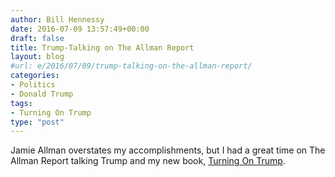 ```yaml
---
author: Bill Hennessy
date: 2016-07-09 13:57:49+00:00
draft: false
title: Trump-Talking on The Allman Report
layout: blog
#url: e/2016/07/09/trump-talking-on-the-allman-report/
categories:
- Politics
- Donald Trump
tags:
- Turning On Trump
type: "post"
---
```




Jamie Allman overstates my accomplishments, but I had a great time on The Allman Report talking Trump and my new book, [Turning On Trump](https://amzn.to/29uCQ0P).
